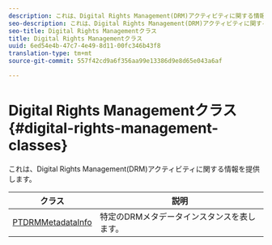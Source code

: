 ```yaml
---
description: これは、Digital Rights Management(DRM)アクティビティに関する情報を提供します。
seo-description: これは、Digital Rights Management(DRM)アクティビティに関する情報を提供します。
seo-title: Digital Rights Managementクラス
title: Digital Rights Managementクラス
uuid: 6ed54e4b-47c7-4e49-8d11-00fc346b43f8
translation-type: tm+mt
source-git-commit: 557f42cd9a6f356aa99e13386d9e8d65e043a6af

---
```



# Digital Rights Managementクラス {#digital-rights-management-classes}

これは、Digital Rights Management(DRM)アクティビティに関する情報を提供します。

| **クラス** | **説明** |
|---|---|
| [PTDRMMetadataInfo](https://help.adobe.com/en_US/primetime/api/psdk/appledoc/Classes/PTDRMMetadataInfo.html) | 特定のDRMメタデータインスタンスを表します。 |